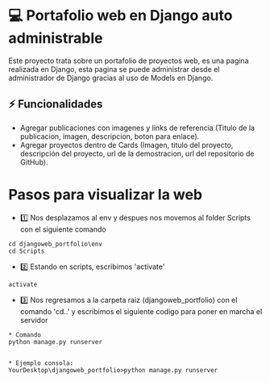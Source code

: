 # :computer: Portafolio web en Django auto administrable

Este proyecto trata sobre un portafolio de proyectos web, es una pagina realizada en Django, esta pagina se puede administrar desde el administrador de Django gracias al uso de Models en Django. 

## :zap: Funcionalidades

* Agregar publicaciones con imagenes y links de referencia (Titulo de la publicacion, imagen, descripcion, boton para enlace).
* Agregar proyectos dentro de Cards (Imagen, titulo del proyecto, descripción del proyecto, url de la demostracion, url del repositorio de GitHub).

# Pasos para visualizar la web

* :one: Nos desplazamos al env y despues nos movemos al folder Scripts con el siguiente comando 

```shell script
cd djangoweb_portfolio\env
cd Scripts
```

* :two: Estando en scripts, escribimos 'activate'

```shell script
activate
```

* :three: Nos regresamos a la carpeta raiz (djangoweb_portfolio) con el comando 'cd..' y escribimos el siguiente codigo para poner en marcha el servidor

```shell script
* Comando
python manage.py runserver


* Ejemplo consola:
YourDesktop\djangoweb_portfolio>python manage.py runserver
```
